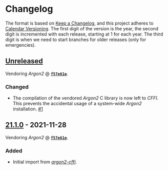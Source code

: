 # Changelog

The format is based on [Keep a Changelog](https://keepachangelog.com/en/1.0.0/), and this project adheres to [Calendar Versioning](https://calver.org/).
The first digit of the version is the year, the second digit is incremented with each release, starting at 1 for each year.
The third digit is when we need to start branches for older releases (only for emergencies).


## [Unreleased](https://github.com/hynek/argon2-cffi-bindings/compare/21.1.0...HEAD)

<!-- [[[cog
# Extract commit ID; refresh using `tox -e cog`
import subprocess
cp = subprocess.run(["git", "submodule"], capture_output=True)
id = cp.stdout[1:].decode().split(" ", 1)[0]
link = f'[**`{id[:7]}`**](https://github.com/P-H-C/phc-winner-argon2/commit/{id})'
print(f"Vendoring *Argon2* @ {link}.")
]]] -->
Vendoring *Argon2* @ [**`f57e61e`**](https://github.com/P-H-C/phc-winner-argon2/commit/f57e61e19229e23c4445b85494dbf7c07de721cb).
<!-- [[[end]]] -->

### Changed

- The compilation of the vendored *Argon2* C library is now left to *CFFI*.
  This prevents the accidental usage of a system-wide *Argon2* installation.
  [#1](https://github.com/hynek/argon2-cffi-bindings/pull/1)


## [21.1.0](https://github.com/hynek/argon2-cffi-bindings/releases/tag/21.1.0) - 2021-11-28

Vendoring *Argon2* @ [**`f57e61e`**](https://github.com/P-H-C/phc-winner-argon2/commit/f57e61e19229e23c4445b85494dbf7c07de721cb).

### Added

- Initial import from [*argon2-cffi*](https://github.com/hynek/argon2-cffi).
